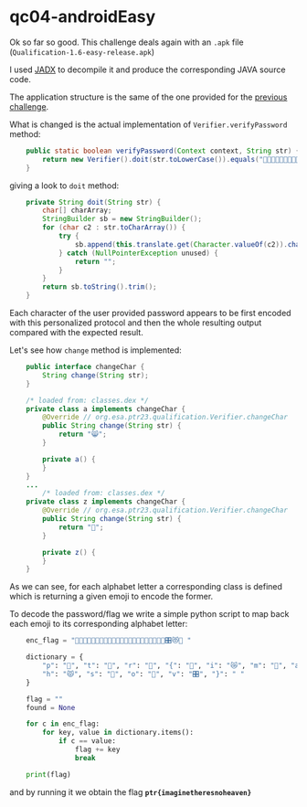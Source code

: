 # qc04-androidEasy

Ok so far so good.
This challenge deals again with an ```.apk``` file (```Qualification-1.6-easy-release.apk```)

I used [JADX](https://github.com/skylot/jadx) to decompile it and produce the corresponding JAVA source code.

The application structure is the same of the one provided for the [previous challenge](./qc03-androidTrivial.md).

What is changed is the actual implementation of ```Verifier.verifyPassword``` method:

```java
    public static boolean verifyPassword(Context context, String str) {
        return new Verifier().doit(str.toLowerCase()).equals("🐌🦗🦎🦈😿🦍😸😽😿🐍😻🦗😾😻🦎😻🙈🐍🦑😾😻😸🎛😻🐍🧸");
    }
```

giving a look to ```doit``` method:

```java
    private String doit(String str) {
        char[] charArray;
        StringBuilder sb = new StringBuilder();
        for (char c2 : str.toCharArray()) {
            try {
                sb.append(this.translate.get(Character.valueOf(c2)).change(String.valueOf(c2)));
            } catch (NullPointerException unused) {
                return "";
            }
        }
        return sb.toString().trim();
    }
```

Each character of the user provided password appears to be first encoded with this personalized protocol and then the whole resulting output compared with the expected result.

Let's see how ```change``` method is implemented:

```java
    public interface changeChar {
        String change(String str);
    }

    /* loaded from: classes.dex */
    private class a implements changeChar {
        @Override // org.esa.ptr23.qualification.Verifier.changeChar
        public String change(String str) {
            return "😸";
        }

        private a() {
        }
    }
    ...
        /* loaded from: classes.dex */
    private class z implements changeChar {
        @Override // org.esa.ptr23.qualification.Verifier.changeChar
        public String change(String str) {
            return "🎥";
        }

        private z() {
        }
    }
```

As we can see, for each alphabet letter a corresponding class is defined which is returning a given emoji to encode the former.

To decode the password/flag we write a simple python script to map back each emoji to its corresponding alphabet letter:

```python
    enc_flag = "🐌🦗🦎🦈😿🦍😸😽😿🐍😻🦗😾😻🦎😻🙈🐍🦑😾😻😸🎛😻🐍 "

    dictionary = {
        "p": "🐌", "t": "🦗", "r": "🦎", "{": "🦈", "i": "😿", "m": "🦍", "a": "😸", "g": "😽", "n": "🐍", "e": "😻",
        "h": "😾", "s": "🙈", "o": "🦑", "v": "🎛", "}": " "
    }

    flag = ""
    found = None

    for c in enc_flag:
        for key, value in dictionary.items():
            if c == value:
                flag += key
                break

    print(flag)

```

and by running it we obtain the flag **```ptr{imaginetheresnoheaven}```**